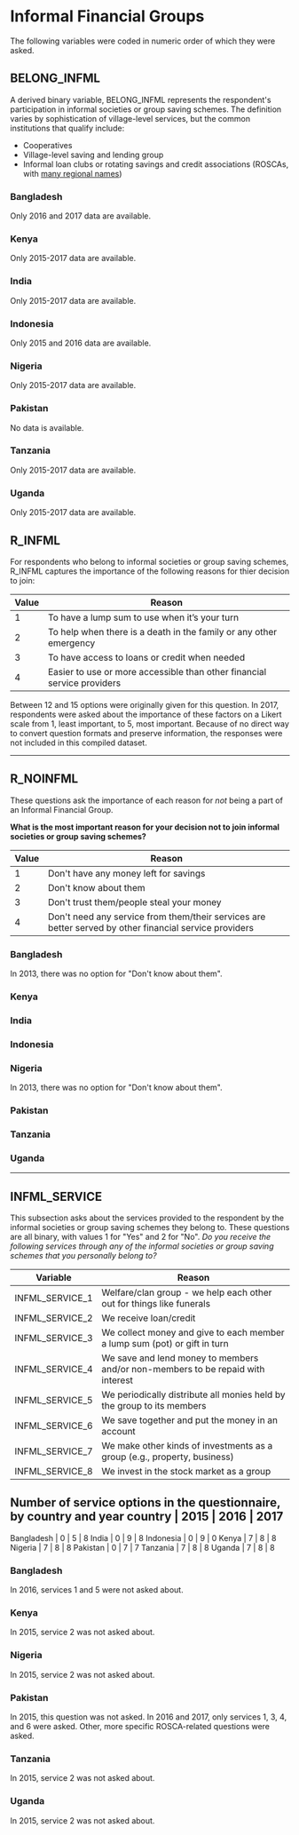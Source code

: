 # Informal Financial Groups

The following variables were coded in numeric order of which they were asked.

## BELONG_INFML

A derived binary variable, BELONG_INFML represents the respondent's participation in informal societies or group saving schemes. The definition varies by sophistication of village-level services, but the common institutions that qualify include:

* Cooperatives
* Village-level saving and lending group
* Informal loan clubs or rotating savings and credit associations (ROSCAs, with [many regional names](http://www.gdrc.org/icm/rosca/rosca-names.html))

### Bangladesh
Only 2016 and 2017 data are available.

### Kenya
Only 2015-2017 data are available.

### India
Only 2015-2017 data are available.

### Indonesia
Only 2015 and 2016 data are available.

### Nigeria
Only 2015-2017 data are available.

### Pakistan
No data is available.

### Tanzania
Only 2015-2017 data are available.

### Uganda
Only 2015-2017 data are available.

## R_INFML
For respondents who belong to informal societies or group saving schemes, R_INFML captures the importance of the following reasons for thier decision to join:

Value | Reason
----- | -------
    1 | To have a lump sum to use when it’s your turn
    2 | To help when there is a death in the family or any other emergency
    3 | To have access to loans or credit when needed
    4 | Easier to use or more accessible than other financial service providers

Between 12 and 15 options were originally given for this question. In 2017, respondents were asked about the importance of these factors on a Likert scale from 1, least important, to 5, most important. Because of no direct way to convert question formats and preserve information, the responses were not included in this compiled dataset.

----

## R_NOINFML
These questions ask the importance of each reason for _not_ being a part of an Informal Financial Group. 

**What is the most important reason for your decision not to join informal societies or group saving schemes?**

Value | Reason
----- | -------
1     | Don't have any money left for savings
2     | Don't know about them
3     | Don't trust them/people steal your money
4     | Don't need any service from them/their services are better served by other financial service providers

### Bangladesh
In 2013, there was no option for "Don't know about them".
### Kenya
### India
### Indonesia
### Nigeria
In 2013, there was no option for "Don't know about them".
### Pakistan
### Tanzania
### Uganda

----

## INFML_SERVICE
This subsection asks about the services provided to the respondent by the informal societies or group saving schemes they belong to.
These questions are all binary, with values 1 for "Yes" and 2 for "No".
*Do you receive the following services through any of the informal societies or group saving schemes that you personally belong to?*

Variable | Reason
-------- | -------------------------------------------------------------       
INFML_SERVICE_1   | Welfare/clan group - we help each other out for things like funerals
INFML_SERVICE_2   | We receive loan/credit
INFML_SERVICE_3   | We collect money and give to each member a lump sum (pot) or gift in turn
INFML_SERVICE_4   | We save and lend money to members and/or non-members to be repaid with interest
INFML_SERVICE_5   | We periodically distribute all monies held by the group to its members
INFML_SERVICE_6   | We save together and put the money in an account
INFML_SERVICE_7   | We make other kinds of investments as a group (e.g., property, business)
INFML_SERVICE_8   | We invest in the stock market as a group

**Number of service options in the questionnaire, by country and year**
country     | 2015 | 2016 | 2017
----
  Bangladesh  |  0  |  5  |  8
  India       |  0  |  9  |  8
  Indonesia   |  0  |  9  |  0
  Kenya       |  7  |  8  |  8
  Nigeria     |  7  |  8  |  8
  Pakistan    |  0  |  7  |  7
  Tanzania    |  7  |  8  |  8
  Uganda      |  7  |  8  |  8
  
### Bangladesh
In 2016, services 1 and 5 were not asked about.

### Kenya
In 2015, service 2 was not asked about.

### Nigeria
In 2015, service 2 was not asked about.

### Pakistan
In 2015, this question was not asked. In 2016 and 2017, only services 1, 3, 4, and 6 were asked. Other, more specific ROSCA-related questions were asked.

### Tanzania
In 2015, service 2 was not asked about.

### Uganda
In 2015, service 2 was not asked about.
